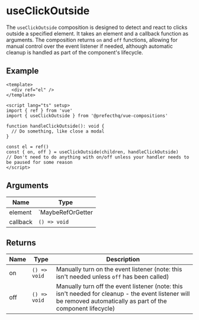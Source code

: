 # useClickOutside
The `useClickOutside` composition is designed to detect and react to clicks outside a specified element. It takes an element and a callback function as arguments. The composition returns `on` and `off` functions, allowing for manual control over the event listener if needed, although automatic cleanup is handled as part of the component's lifecycle.

## Example
```vue
<template>
  <div ref="el" />
</template>

<script lang="ts" setup>
import { ref } from 'vue'
import { useClickOutside } from '@prefecthq/vue-compositions'

function handleClickOutside(): void {
  // Do something, like close a modal
}

const el = ref()
const { on, off } = useClickOutside(children, handleClickOutside)
// Don't need to do anything with on/off unless your handler needs to be paused for some reason 
</script>
```

## Arguments
| Name     | Type                              |
|----------|-----------------------------------|
| element | `MaybeRefOrGetter<Element> |
| callback | `() => void` |

## Returns

| Name   | Type        | Description                                       |
|--------|-------------|---------------------------------------------------|
| on    | `() => void`  | Manually turn on the event listener (note: this isn't needed unless `off` has been called) |
| off | `() => void`  | Manually turn off the event listener (note: this isn't needed for cleanup - the event listener will be removed automatically as part of the component lifecycle)                |
